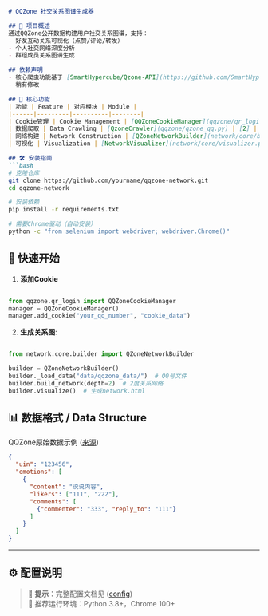 ```markdown
# QQZone 社交关系图谱生成器

## 📖 项目概述
通过QQZone公开数据构建用户社交关系图谱，支持：
- 好友互动关系可视化（点赞/评论/转发）
- 个人社交网络深度分析
- 群组成员关系图谱生成

## 依赖声明
- 核心爬虫功能基于 [SmartHypercube/Qzone-API](https://github.com/SmartHypercube/Qzone-API) 实现
- 稍有修改

## 🌟 核心功能
| 功能 | Feature | 对应模块 | Module |
|------|---------|----------|--------|
| Cookie管理 | Cookie Management | [QQZoneCookieManager](qqzone/qr_login.py) | [0] |
| 数据爬取 | Data Crawling | [QzoneCrawler](qqzone/qzone_qq.py) | [2] |
| 网络构建 | Network Construction | [QZoneNetworkBuilder](network/core/builder.py) | [3] |
| 可视化 | Visualization | [NetworkVisualizer](network/core/visualizer.py) | [4] |

## 🛠️ 安装指南
```bash
# 克隆仓库
git clone https://github.com/yourname/qqzone-network.git
cd qqzone-network

# 安装依赖
pip install -r requirements.txt

# 需要Chrome驱动（自动安装）
python -c "from selenium import webdriver; webdriver.Chrome()"
```

## 🚀 快速开始
1. **添加Cookie**
```python

from qqzone.qr_login import QQZoneCookieManager
manager = QQZoneCookieManager()
manager.add_cookie("your_qq_number", "cookie_data")

```

2. **生成关系图**:
```python

from network.core.builder import QZoneNetworkBuilder

builder = QZoneNetworkBuilder()
builder._load_data("data/qqzone_data/")  # QQ号文件
builder.build_network(depth=2)  # 2度关系网络
builder.visualize()  # 生成network.html

```

## 📊 数据格式 / Data Structure
QQZone原始数据示例 ([来源](qqzone/qzone_qq.py))
```json
{
  "uin": "123456",
  "emotions": [
    {
      "content": "说说内容",
      "likers": ["111", "222"], 
      "comments": [
        {"commenter": "333", "reply_to": "111"}
      ]
    }
  ]
}
```

---

## ⚙️ 配置说明
> 📌 **提示**：完整配置文档见 ([config](config.md))   
> 🐧 推荐运行环境：Python 3.8+，Chrome 100+

